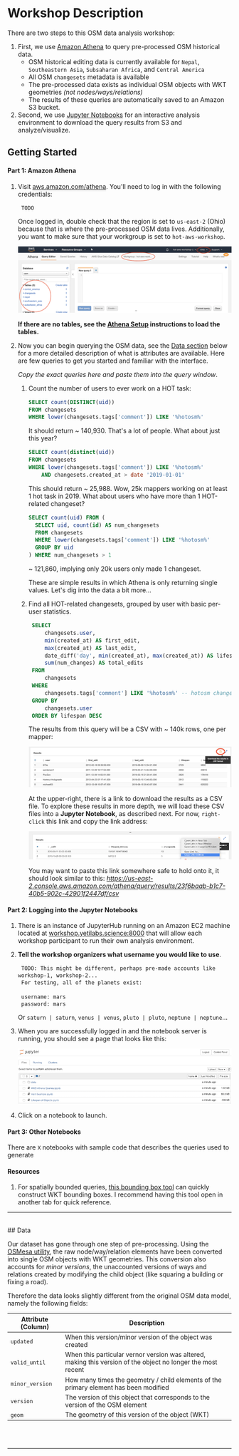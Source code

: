 # Workshop Description

There are two steps to this OSM data analysis workshop: 

1. First, we use [Amazon Athena](aws.amazon.com/athena) to query pre-processed OSM historical data.
	- OSM historical editing data is currently available for `Nepal`, `Southeastern Asia`, `Subsaharan Africa`, and `Central America`
	- All OSM `changesets` metadata is available
	- The pre-processed data exists as individual OSM objects with WKT geometries _(not nodes/ways/relations)_
	- The results of these queries are automatically saved to an Amazon S3 bucket.
2. Second, we use [Jupyter Notebooks](http://workshop.yetilabs.science) for an interactive analysis environment to download the query results from S3 and analyze/visualize.

## Getting Started

#### Part 1: Amazon Athena

1. Visit [aws.amazon.com/athena](https://us-east-2.console.aws.amazon.com/athena/home?force&region=us-east-2#query). You'll need to log in with the following credentials: 

		TODO
	
	Once logged in, double check that the region is set to `us-east-2` (Ohio) because that is where the pre-processed OSM data lives. Additionally, you want to make sure that your workgroup is set to `hot-aws-workshop`. 
	
	![Screenshot of Athena](assets/athena-screenshot.png)

	**If there are no tables, see the [Athena Setup](https://github.com/jenningsanderson/aws-hot-workshop/blob/master/setup.md#athena-setup) instructions to load the tables.**		

2. Now you can begin querying the OSM data, see the [Data section](#Data) below for a more detailed description of what is attributes are available. Here are few queries to get you started and familiar with the interface. 

	_Copy the exact queries here and paste them into the query window_.

	1. Count the number of users to ever work on a HOT task:

		```sql 
		SELECT count(DISTINCT(uid))
		FROM changesets
		WHERE lower(changesets.tags['comment']) LIKE '%hotosm%'
		```
		It should return ~ 140,930. That's a lot of people. What about just this year? 
		
		```sql
		SELECT count(distinct(uid))
		FROM changesets
		WHERE lower(changesets.tags['comment']) LIKE '%hotosm%'
			AND changesets.created_at > date '2019-01-01'
		```
		This should return ~ 25,988. Wow, 25k mappers working on at least 1 hot task in 2019. What about users who have more than 1 HOT-related changeset? 
		
		```sql
		SELECT count(uid) FROM (
		  SELECT uid, count(id) AS num_changesets
		  FROM changesets
		  WHERE lower(changesets.tags['comment']) LIKE '%hotosm%'
		  GROUP BY uid
		) WHERE num_changesets > 1
		```
		
		~ 121,860, implying only 20k users only made 1 changeset.
		
		These are simple results in which Athena is only returning single values. Let's dig into the data a bit more...
       
       
	2. Find all HOT-related changesets, grouped by user with basic per-user statistics.
	   
	   ```sql
		SELECT
		    changesets.user,
		    min(created_at) AS first_edit, 
		    max(created_at) AS last_edit, 
		    date_diff('day', min(created_at), max(created_at)) AS lifespan,
		    sum(num_changes) AS total_edits
		FROM 
		    changesets
		WHERE
		    changesets.tags['comment'] LIKE '%hotosm%' -- hotosm changesets only
		GROUP BY 
		    changesets.user 
		ORDER BY lifespan DESC
		```
		
		The results from this query will be a CSV with ~ 140k rows, one per mapper: 
		
		![](assets/lifespan-example.png)
		
		At the upper-right, there is a link to download the results as a CSV file. To explore these results in more depth, we will load these CSV files into a **Jupyter Notebook**, as described next. For now, `right-click` this link and copy the link address: 
		
		![](assets/save-as.png)
				
		You may want to paste this link somewhere safe to hold onto it, it should look similar to this: _https://us-east-2.console.aws.amazon.com/athena/query/results/23f6baab-b1c7-40b5-902c-42901f2447df/csv_

#### Part 2: Logging into the Jupyter Notebooks

1. There is an instance of JupyterHub running on an Amazon EC2 machine located at [workshop.yetilabs.science:8000](http://workshop.yetilabs.science:8000) that will allow each workshop participant to run their own analysis environment.
2. **Tell the workshop organizers what username you would like to use**.
	
		TODO: This might be different, perhaps pre-made accounts like workshop-1, workshop-2... 
		For testing, all of the planets exist:
		
		username: mars
		password: mars
		
	Or `saturn | saturn`, `venus | venus`, `pluto | pluto`, `neptune | neptune`...
	
4. When you are successfully logged in and the notebook server is running, you should see a page that looks like this: 

	![Jupyter Notebook Home](assets/home.png) 

5. Click on a notebook to launch.


#### Part 3: Other Notebooks
There are `X` notebooks with sample code that describes the queries used to generate  


#### Resources 

1. For spatially bounded queries, [this bounding box tool](https://boundingbox.klokantech.com/) can quickly construct WKT bounding boxes. I recommend having this tool open in another tab for quick reference.


<hr>
<br>
## Data

Our dataset has gone through one step of pre-processing. Using the [OSMesa utility](https://github.com/azavea/osmesa), the raw node/way/relation elements have been converted into single OSM objects with WKT geometries. This conversion also accounts for _minor versions_, the unaccounted versions of ways and relations created by modifying the child object (like squaring a building or fixing a road).

Therefore the data looks slightly different from the original OSM data model, namely the following fields: 

|Attribute (Column) | Description|
|-----|-----|
| `updated` | When this version/minor version of the object was created |
| `valid_until` | When this particular vernor version was altered, making this version of the object no longer the most recent |
| `minor_version` | How many times the geometry / child elements of the primary element has been modified | 
| `version` | The version of this object that corresponds to the version of the OSM element ||
| `geom` | The geometry of this version of the object (WKT) |

<br>
<br>
<hr>
